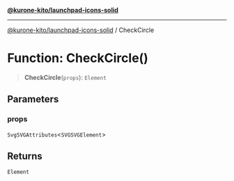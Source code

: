 [**@kurone-kito/launchpad-icons-solid**](../README.md)

***

[@kurone-kito/launchpad-icons-solid](../globals.md) / CheckCircle

# Function: CheckCircle()

> **CheckCircle**(`props`): `Element`

## Parameters

### props

`SvgSVGAttributes`\<`SVGSVGElement`\>

## Returns

`Element`
